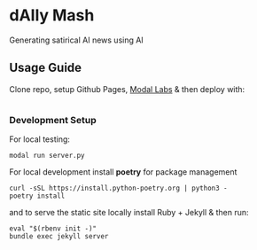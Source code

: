 # dAIly Mash
Generating satirical AI news using AI

## Usage Guide
Clone repo, setup Github Pages, [Modal Labs](https://modal.com/docs/guide) & then deploy with:
```
```
### Development Setup
For local testing:
```
modal run server.py
```
For local development install **poetry** for package management
```
curl -sSL https://install.python-poetry.org | python3 -
poetry install
```
and to serve the static site locally install Ruby + Jekyll & then run:
```
eval "$(rbenv init -)"
bundle exec jekyll server
```